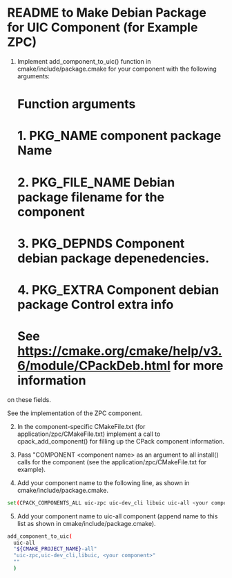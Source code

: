 # README to Make Debian Package for UIC Component (for Example ZPC)

1. Implement add_component_to_uic() function in cmake/include/package.cmake for your component
with the following arguments:
    # Function arguments
    # 1. PKG_NAME      component package Name
    # 2. PKG_FILE_NAME Debian package filename for the component
    # 3. PKG_DEPNDS    Component debian package depenedencies.
    # 4. PKG_EXTRA     Component debian package Control extra info
    # See https://cmake.org/cmake/help/v3.6/module/CPackDeb.html for more information
on these fields.

See the implementation of the ZPC component.

2. In the component-specific CMakeFile.txt (for application/zpc/CMakeFile.txt)
implement a call to cpack_add_component() for filling up the CPack component
information.

3. Pass "COMPONENT \<component name\> as an argument to all install() calls for the
component (see the application/zpc/CMakeFile.txt for example).

4. Add your component name to the following line, as shown in
cmake/include/package.cmake.
  ~~~ bash
  set(CPACK_COMPONENTS_ALL uic-zpc uic-dev_cli libuic uic-all <your component>)
  ~~~

5. Add your component name to uic-all component (append name to this list as
shown in cmake/include/package.cmake).
  ~~~ bash
  add_component_to_uic(
    uic-all
    "${CMAKE_PROJECT_NAME}-all"
    "uic-zpc,uic-dev_cli,libuic, <your component>"
    ""
    )
  ~~~
